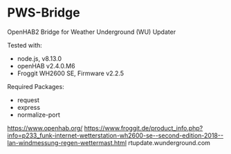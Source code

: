 # PWS-Bridge
OpenHAB2 Bridge for Weather Underground (WU) Updater

Tested with:
- node.js, v8.13.0
- openHAB v2.4.0.M6
- Froggit WH2600 SE, Firmware v2.2.5

Required Packages:
- request
- express
- normalize-port

https://www.openhab.org/
https://www.froggit.de/product_info.php?info=p233_funk-internet-wetterstation-wh2600-se--second-edition-2018--lan-windmessung-regen-wettermast.html
rtupdate.wunderground.com
